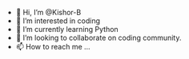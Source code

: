 - 👋 Hi, I’m @Kishor-B
- 👀 I’m interested in coding
- 🌱 I’m currently learning Python
- 💞️ I’m looking to collaborate on coding community.
- 📫 How to reach me ...

<!---
Kishor-B/Kishor-B is a ✨ special ✨ repository because its `README.md` (this file) appears on your GitHub profile.
You can click the Preview link to take a look at your changes.
--->
